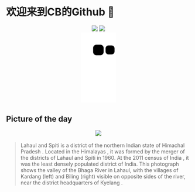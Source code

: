 
# 欢迎来到CB的Github 👋

<div align="center">
  <img height="137px" src="https://github-readme-stats.vercel.app/api?username=SuperCB&show_icons=true&theme=radical" />
  <img height="137px" src="https://github-readme-stats.vercel.app/api/top-langs/?username=SuperCB&hide_title=true&hide_border=true&layout=compact&langs_count=6&text_color=000&icon_color=fff" />
</div>


<div align="center">
    <img src="./contribution-snake/github-contribution-grid-snake.svg" />
</div>



## Picture of the day
<div align="center">
  <img width=400px src="https://upload.wikimedia.org/wikipedia/commons/thumb/0/0a/Kardhang_Biling_Bhaga_Dhauladhar_Oct22_A7C_04645.jpg/600px-Kardhang_Biling_Bhaga_Dhauladhar_Oct22_A7C_04645.jpg" />
</div>

>Lahaul and Spiti  is a  district  of the northern Indian state of  Himachal Pradesh . Located in the  Himalayas , it was formed by the merger of the districts of Lahaul and  Spiti  in 1960. At the  2011 census of India , it was the least densely populated district of India. This photograph shows the valley of the  Bhaga River  in Lahaul, with the villages of  Kardang  (left) and Biling (right) visible on opposite sides of the river, near the district headquarters of  Kyelang .


